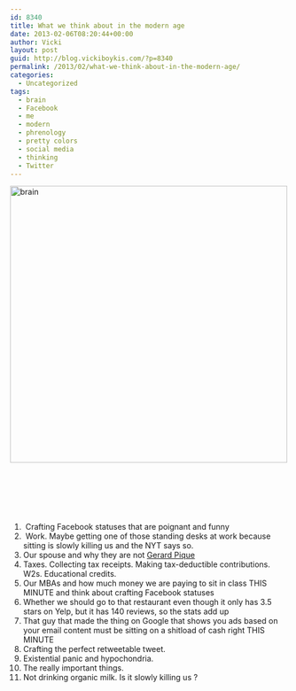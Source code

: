 ```yaml
---
id: 8340
title: What we think about in the modern age
date: 2013-02-06T08:20:44+00:00
author: Vicki
layout: post
guid: http://blog.vickiboykis.com/?p=8340
permalink: /2013/02/what-we-think-about-in-the-modern-age/
categories:
  - Uncategorized
tags:
  - brain
  - Facebook
  - me
  - modern
  - phrenology
  - pretty colors
  - social media
  - thinking
  - Twitter
---
```

[<img class="aligncenter size-full wp-image-8341" alt="brain" src="http://blog.vickiboykis.com/wp-content/uploads/2013/02/brain.png" width="500" height="500" />](http://blog.vickiboykis.com/wp-content/uploads/2013/02/brain.png)

&nbsp;

&nbsp;

&nbsp;

  1. <span style="line-height: 12.997159004211426px;"> Crafting Facebook statuses that are </span><span style="line-height: 12.979166984558105px;">poignant</span><span style="line-height: 12.997159004211426px;"> and funny</span>
  2.  Work. Maybe getting one of those standing desks at work because sitting is slowly killing us and the NYT says so.
  3. Our spouse and why they are not <a href="http://en.wikipedia.org/wiki/Gerard_Piqu%C3%A9" target="_blank">Gerard Pique</a>
  4. Taxes. Collecting tax receipts. Making tax-deductible contributions. W2s. Educational credits.
  5. Our MBAs and how much money we are paying to sit in class THIS MINUTE and think about crafting Facebook statuses
  6. Whether we should go to that restaurant even though it only has 3.5 stars on Yelp, but it has 140 reviews, so the stats add up
  7. That guy that made the thing on Google that shows you ads based on your email content must be sitting on a shitload of cash right THIS MINUTE
  8. Crafting the perfect retweetable tweet.
  9. Existential panic and hypochondria.
 10. The really important things.
 11. Not drinking organic milk. Is it slowly killing us ?